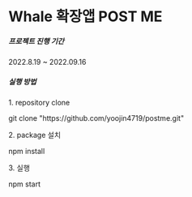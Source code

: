 <h1>Whale 확장앱 POST ME</h1>

<h5>프로젝트 진행 기간</h5>
2022.8.19 ~ 2022.09.16



<h5>실행 방법</h5>
<p>1. repository clone</p>
<p>git clone "https://github.com/yoojin4719/postme.git"
<p>2. package 설치 </p>
<p>npm install</p>
<p>3. 실행</p>
<p>npm start</p>


